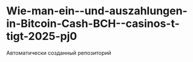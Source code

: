 # Wie-man-ein--und-auszahlungen-in-Bitcoin-Cash-BCH--casinos-t-tigt-2025-pj0
Автоматически созданный репозиторий
